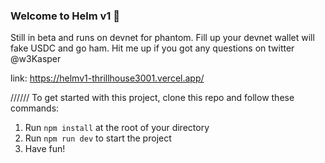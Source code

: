 ### **Welcome to Helm v1 👋**

Still in beta and runs on devnet for phantom. Fill up your devnet wallet will fake USDC and go ham. Hit me up if you got any questions on twitter @w3Kasper

link: https://helmv1-thrillhouse3001.vercel.app/

//////
To get started with this project, clone this repo and follow these commands:

1. Run `npm install` at the root of your directory
2. Run `npm run dev` to start the project
3. Have fun!
